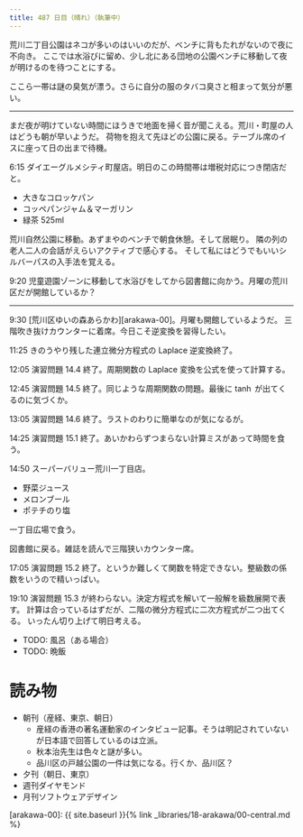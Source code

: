 ```yaml
---
title: 487 日目（晴れ）（執筆中）
---
```


荒川二丁目公園はネコが多いのはいいのだが、ベンチに背もたれがないので夜に不向き。
ここでは水浴びに留め、少し北にある団地の公園ベンチに移動して夜が明けるのを待つことにする。

ここら一帯は謎の臭気が漂う。さらに自分の服のタバコ臭さと相まって気分が悪い。

----

まだ夜が明けていない時間にほうきで地面を掃く音が聞こえる。荒川・町屋の人はどうも朝が早いようだ。
荷物を抱えて先ほどの公園に戻る。テーブル席のイスに座って日の出まで待機。

6:15 ダイエーグルメシティ町屋店。明日のこの時間帯は増税対応につき閉店だと。
* 大きなコロッケパン
* コッペパンジャム＆マーガリン
* 緑茶 525ml

荒川自然公園に移動。あずまやのベンチで朝食休憩。そして居眠り。
隣の列の老人二人の会話がえらいアクティブで感心する。
そして私にはどうでもいいシルバーパスの入手法を覚える。

9:20 児童遊園ゾーンに移動して水浴びをしてから図書館に向かう。月曜の荒川区だが開館しているか？

----

9:30 [荒川区ゆいの森あらかわ][arakawa-00]。月曜も開館しているようだ。
三階吹き抜けカウンターに着席。今日こそ逆変換を習得したい。

11:25 きのうやり残した連立微分方程式の Laplace 逆変換終了。

12:05 演習問題 14.4 終了。周期関数の Laplace 変換を公式を使って計算する。

12:45 演習問題 14.5 終了。同じような周期関数の問題。最後に $\tanh$ が出てくるのに気づくか。

13:05 演習問題 14.6 終了。ラストのわりに簡単なのが気になるが。

14:25 演習問題 15.1 終了。あいかわらずつまらない計算ミスがあって時間を食う。

14:50 スーパーバリュー荒川一丁目店。
* 野菜ジュース
* メロンブール
* ポテチのり塩

一丁目広場で食う。

図書館に戻る。雑誌を読んで三階狭いカウンター席。

17:05 演習問題 15.2 終了。というか難しくて関数を特定できない。整級数の係数をいうので精いっぱい。

19:10 演習問題 15.3 が終わらない。決定方程式を解いて一般解を級数展開で表す。
計算は合っているはずだが、二階の微分方程式に二次方程式が二つ出てくる。
いったん切り上げて明日考える。

* TODO: 風呂（ある場合）
* TODO: 晩飯

# 読み物

* 朝刊（産経、東京、朝日）
  * 産経の香港の著名運動家のインタビュー記事。そうは明記されていないが日本語で回答しているのは立派。
  * 秋本治先生は色々と謎が多い。
  * 品川区の戸越公園の一件は気になる。行くか、品川区？
* 夕刊（朝日、東京）
* 週刊ダイヤモンド
* 月刊ソフトウェアデザイン

[arakawa-00]: {{ site.baseurl }}{% link _libraries/18-arakawa/00-central.md %}
